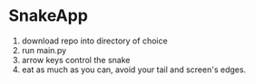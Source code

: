 # SnakeApp
1. download repo into directory of choice
2. run main.py
3. arrow keys control the snake
4. eat as much as you can, avoid your tail and screen's edges.
